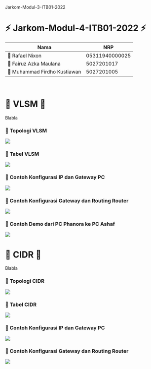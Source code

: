 Jarkom-Modul-3-ITB01-2022

# :zap: **Jarkom-Modul-4-ITB01-2022** :zap:

| Nama                               | NRP            |
|------------------------------------|----------------|
| 	:adult: Rafael Nixon              | 05311940000025 |
| 	:adult: Fairuz Azka Maulana       | 5027201017     |
| 	:adult: Muhammad Firdho Kustiawan | 5027201005     | 
<br/>


# :large_blue_circle: **VLSM** :large_blue_circle: 
Blabla

### :triangular_flag_on_post: **Topologi VLSM**
<img src=".....">
<br>

### :triangular_flag_on_post: **Tabel VLSM**
<img src=".....">
<br>

### :rocket: **Contoh Konfigurasi IP dan Gateway PC** 
<img src=".....">
<br>

### :rocket: **Contoh Konfigurasi Gateway dan Routing Router** 
<img src=".....">
<br>

### :rocket: **Contoh Demo dari PC Phanora ke PC Ashaf** 
<img src=".....">
<br>




# :large_blue_circle: **CIDR** :large_blue_circle:
Blabla

### :triangular_flag_on_post: **Topologi CIDR**
<img src=".....">
<br>

### :triangular_flag_on_post: **Tabel CIDR**
<img src=".....">
<br>

### :rocket: **Contoh Konfigurasi IP dan Gateway PC** 
<img src=".....">
<br>

### :rocket: **Contoh Konfigurasi Gateway dan Routing Router** 
<img src=".....">
<br>
